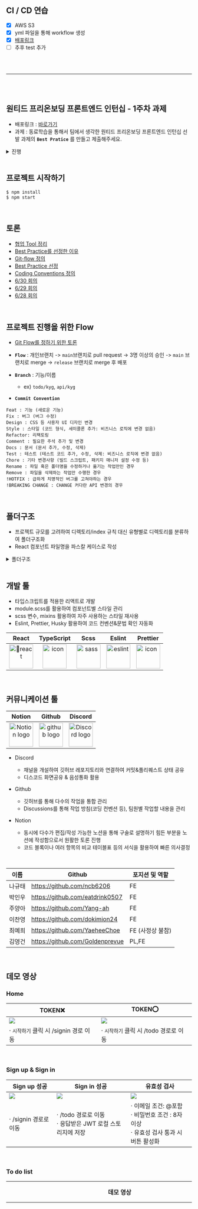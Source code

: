 ## CI / CD 연습 
- [x] AWS S3
- [x] yml 파일을 통해 workflow 생성
- [x] [배포링크](http://wanted-1st-team-assignment.s3-website.ap-northeast-2.amazonaws.com/)
- [ ] 추후 test 추가
<br>
<br>

---
<br>
<br>



## 원티드 프리온보딩 프론트엔드 인턴십 - 1주차 과제

- 배포링크 : [바로가기](https://tiny-sawine-0a08a4.netlify.app/)
- 과제 : 동료학습을 통해서 팀에서 생각한 원티드 프리온보딩 프론트엔드 인턴십 선발 과제의 **`Best Pratice`** 를 만들고 제출해주세요.

<details>
<summary>진행</summary>
<div markdown="1">

1. 팀원 모두 과제를 수행한다.
2. 팀원들이 각자의 구현방법을 설명하고 토론했을 때, 팀 안에서 가장 효율적이라고 판단되는 방법을 정하고 팀의 **`Best Practice`** 로 삼는다.

- 팀원의 과제 전체를 Best Practice로 선정하는 것이 아닌 과제의 각 부분이나 중점을 둬야할 부분을 단위를 나눈뒤, 각 단위마다의 **`Best Practice`** 를 토론하고, 단위별로 Best Practice를 모아서 팀의 최종 결과물을 만들어내는 방식으로 진행한다.
</div>
</details>

<br>

## 프로젝트 시작하기

```plain text
$ npm install
$ npm start
```

<br>

## 토론

- [협업 Tool 정리](https://github.com/wanted-pre-onboarding-team12/pre-onboarding-11th-1-12/discussions/31)
- [Best Practice를 선정한 이유](https://github.com/wanted-pre-onboarding-team12/pre-onboarding-11th-1-12/discussions/4)
- [Git-flow 정의](https://github.com/wanted-pre-onboarding-team12/pre-onboarding-11th-1-12/discussions/7)
- [Best Practice 선정](https://github.com/wanted-pre-onboarding-team12/pre-onboarding-11th-1-12/discussions/5)
- [Coding Conventions 정의](https://github.com/wanted-pre-onboarding-team12/pre-onboarding-11th-1-12/discussions/1)
- [6/30 회의](https://github.com/wanted-pre-onboarding-team12/pre-onboarding-11th-1-12/discussions/18)
- [6/29 회의](https://github.com/wanted-pre-onboarding-team12/pre-onboarding-11th-1-12/discussions/3)
- [6/28 회의](https://github.com/wanted-pre-onboarding-team12/pre-onboarding-11th-1-12/discussions/2)



<br>

## 프로젝트 진행을 위한 Flow

- [Git Flow를 정하기 위한 토론](https://github.com/wanted-pre-onboarding-team12/pre-onboarding-11th-1-12/discussions/7)
- **`Flow`** : 개인브랜치 -> `main`브랜치로 pull request -> 3명 이상의 승인 -> `main` 브랜치로 merge -> `release` 브랜치로 merge 후 배포

- **`Branch`** : 기능/이름
  - ex) `todo/kyg`, `api/kyg`
- **`Commit Convention`**

```
Feat : 기능 (새로운 기능)
Fix : 버그 (버그 수정)
Design : CSS 등 사용자 UI 디자인 변경
Style : 스타일 (코드 형식, 세미콜론 추가: 비즈니스 로직에 변경 없음)
Refactor: 리팩토링
Comment : 필요한 주석 추가 및 변경
Docs : 문서 (문서 추가, 수정, 삭제)
Test : 테스트 (테스트 코드 추가, 수정, 삭제: 비즈니스 로직에 변경 없음)
Chore : 기타 변경사항 (빌드 스크립트, 패키지 매니저 설정 수정 등)
Rename : 파일 혹은 폴더명을 수정하거나 옮기는 작업만인 경우
Remove : 파일을 삭제하는 작업만 수행한 경우
!HOTFIX : 급하게 치명적인 버그를 고쳐야하는 경우
!BREAKING CHANGE : CHANGE 커다란 API 변경의 경우
```

<br>

## 폴더구조

- 프로젝트 규모를 고려하여 디렉토리/index 규칙 대신 유형별로 디렉토리를 분류하여 폴더구조화
- React 컴포넌트 파일명을 파스칼 케이스로 작성

<details>
<summary>폴더구조</summary>
<div markdown="1">
  
```
📦 src
├── 📂 assets
├── 📂 components
│   ├── 📂 common
│   │   ├── 📂 utils
│   │   │   └── 📄 valid.js
│   │   ├── 📄 Layout.tsx
│   │   ├── 📄 Nav.tsx
│   │   ├── 📄 layout.module.scss
│   │   └── 📄 nav.module.scss
│   ├── 📄 Modal.tsx
│   ├── 📄 TodoItem.tsx
│   ├── 📄 modal.module.scss
│   └── 📄 todoItem.module.scss
├── 📂 hooks
│   └── 📄 useinput.ts
├── 📂 models
│   └── 📄 api.ts
├── 📂 pages
│   ├── 📄 Home.tsx
│   ├── 📄 NotFound.tsx
│   ├── 📄 SignIn.tsx
│   ├── 📄 SignUp.tsx
│   ├── 📄 Todo.tsx
│   ├── 📄 auth.module.scss
│   ├── 📄 home.module.scss
│   └── 📄 todo.module.scss
├── 📂 routes
│   ├── 📄 PrivateRoute.tsx
│   └── 📄 Router.tsx
├── 📂 service
│   ├── 📄 auth.ts
│   ├── 📄 config.ts
│   └── 📄 todo.ts
├── 📂 styles
│   ├── 📂 constants  
│   ├── 📂 fonts/NanumSquareRound
│   ├── 📂 mixins
│   │   ├── 📄 _flexbox.scss
│   │   ├── 📄 _index.scss
│   │   └── 📄 _styles.scss
│   ├── 📄 _base.scss
│   ├── 📄 _fonts_face.scss
│   ├── 📄 _index.scss
│   ├── 📄 _reset.scss
│   └── 📄 global.scss
├── 📄 App.tsx
└── 📄 index.tsx
```

</div>
</details>

<br>
</div>
</details>

## 개발 툴

- 타입스크립트를 적용한 리액트로 개발
- module.scss를 활용하여 컴포넌트별 스타일 관리
- scss 변수, mixins 활용하여 자주 사용하는 스타일 재사용
- Eslint, Prettier, Husky 활용하여 코드 컨벤션&문법 확인 자동화

|                                                 React                                                  |                                             TypeScript                                             |                                                 Scss                                                 |                                                  Eslint                                                  |                                                 Prettier                                                 |
| :----------------------------------------------------------------------------------------------------: | :------------------------------------------------------------------------------------------------: | :--------------------------------------------------------------------------------------------------: | :------------------------------------------------------------------------------------------------------: | :------------------------------------------------------------------------------------------------------: |
| <img src="https://techstack-generator.vercel.app/react-icon.svg" alt="react" width="65" height="65" /> | <img src="https://techstack-generator.vercel.app/ts-icon.svg" alt="icon" width="65" height="65" /> | <img src="https://techstack-generator.vercel.app/sass-icon.svg" alt="sass" width="65" height="65" /> | <img src="https://techstack-generator.vercel.app/eslint-icon.svg" alt="eslint" width="65" height="65" /> | <img src="https://techstack-generator.vercel.app/prettier-icon.svg" alt="icon" width="65" height="65" /> |

<br>

## 커뮤니케이션 툴

|                                                                                   Notion                                                                                    |                                                   Github                                                    |                                                                                       Discord                                                                                        |
| :-------------------------------------------------------------------------------------------------------------------------------------------------------------------------: | :---------------------------------------------------------------------------------------------------------: | :----------------------------------------------------------------------------------------------------------------------------------------------------------------------------------: |
| <img alt="Notion logo" src="https://www.notion.so/cdn-cgi/image/format=auto,width=640,quality=100/front-static/shared/icons/notion-app-icon-3d.png" height="65" width="65"> | <img alt="github logo" src="https://techstack-generator.vercel.app/github-icon.svg" width="65" height="65"> | <img alt="Discord logo" src="https://assets-global.website-files.com/6257adef93867e50d84d30e2/62595384e89d1d54d704ece7_3437c10597c1526c3dbd98c737c2bcae.svg" height="65" width="65"> |

- Discord

  - 채널을 개설하여 깃허브 레포지토리와 연결하여 커밋&풀리퀘스트 상태 공유
  - 디스코드 화면공유 & 음성통화 활용

- Github

  - 깃허브를 통해 다수의 작업을 통합 관리
  - Discussions를 통해 작업 방침(코딩 컨벤션 등), 팀원별 작업할 내용을 관리

- Notion
  - 동시에 다수가 편집/작성 가능한 노션을 통해 구술로 설명하기 힘든 부분을 노션에 작성함으로서 원활한 토론 진행
  - 코드 블록이나 여러 항목의 비교 테이블표 등의 서식을 활용하여 빠른 의사결정

<br>

| 이름   | Github                          | 포지션 및 역할   |
| ------ | ------------------------------- | ---------------- |
| 나규태 | https://github.com/ncb6206      | FE               |
| 박인우 | https://github.com/eatdrink0507 | FE               |
| 주양아 | https://github.com/Yang-ah      | FE               |
| 이찬영 | https://github.com/dokimion24   | FE               |
| 최예희 | https://github.com/YaeheeChoe   | FE (사정상 불참) |
| 김영건 | https://github.com/Goldenprevue | PL,FE            |

<br>

## 데모 영상

### Home

| TOKEN❌                                                                                                                                     | TOKEN⭕️                                                                                                                                   |
| ------------------------------------------------------------------------------------------------------------------------------------------- | ------------------------------------------------------------------------------------------------------------------------------------------ |
| <img src="https://github.com/wanted-pre-onboarding-team12/pre-onboarding-11th-1-12/assets/62326659/677fbd2f-169c-43ef-982f-c8eaadf737e2" /> | <img src="https://github.com/wanted-pre-onboarding-team12/pre-onboarding-11th-1-12/assets/62326659/f75d0e3d-f0a9-46e8-b016-db613091d42c"/> |
| · `시작하기` 클릭 시 /signin 경로 이동                                                                                                      | · `시작하기` 클릭 시 /todo 경로로 이동                                                                                                     |

<br>

### Sign up & Sign in

| Sign up 성공                                                                                                                               | Sign in 성공                                                                                                                               | 유효성 검사                                                                                                                                 |
| ------------------------------------------------------------------------------------------------------------------------------------------ | ------------------------------------------------------------------------------------------------------------------------------------------ | ------------------------------------------------------------------------------------------------------------------------------------------- |
| <img src="https://github.com/wanted-pre-onboarding-team12/pre-onboarding-11th-1-12/assets/62326659/9f77891a-9ea8-46b7-bfbd-861a1571af83"/> | <img src="https://github.com/wanted-pre-onboarding-team12/pre-onboarding-11th-1-12/assets/62326659/03d7c03b-f844-460c-836c-3688e0a81722"/> | <img src="https://github.com/wanted-pre-onboarding-team12/pre-onboarding-11th-1-12/assets/62326659/c5632d52-4dca-4104-b83c-df7959cd6424" /> |
| · /signin 경로로 이동                                                                                                                      | · /todo 경로로 이동 <br> · 응답받은 JWT 로컬 스토리지에 저장                                                                               | · 이메일 조건: @포함 <br> · 비밀번호 조건 : 8자 이상 <br> · 유효성 검사 통과 시 버튼 활성화                                                 |

<br>

### To do list

| 데모 영상                                                                                                                                             | 기능                                                                                                                                                                                                                                                                                                                                                          |
| ----------------------------------------------------------------------------------------------------------------------------------------------------- | ------------------------------------------------------------------------------------------------------------------------------------------------------------------------------------------------------------------------------------------------------------------------------------------------------------------------------------------------------------- |
| <img width=600 src="https://github.com/wanted-pre-onboarding-team12/pre-onboarding-11th-1-12/assets/62326659/abc81c27-aebd-4df0-bd7e-988ca5682624" /> | · 투두 리스트 목록 조회 <br> · 🍋 아이콘을 통해 `To do` 완료 여부 표시 <br> · `+` 버튼을 클릭하여 새로운 `To do` 추가 <br> · `수정` 버튼을 클릭 시, 수정모드 활성화 <br> · 수정모드에서 `제출`버튼 클릭 시, 수정한 내용 업데이트 <br> · 수정모드에서 `취소` 버튼 클릭 시, 수정한 내용 초기화 및 수정모드 비활성화 <br> · `삭제` 버튼 클릭 시 해당 아이템 삭제 |

<br>

### Nav & Redirect

| 데모 영상                                                                                                                                             | 기능                                                                                                                                                                                                                                                                                            |
| ----------------------------------------------------------------------------------------------------------------------------------------------------- | ----------------------------------------------------------------------------------------------------------------------------------------------------------------------------------------------------------------------------------------------------------------------------------------------- |
| <img width=600 src="https://github.com/wanted-pre-onboarding-team12/pre-onboarding-11th-1-12/assets/62326659/b62174da-1fc4-447e-a410-cd6db9b1d0a4" /> | Router에서 redirect 관리를 하여 깜빡임 에러를 해결하였습니다. <br> PrivateRouter컴포넌트에서 토큰의 존재 여부에 따라 사용자를 Redirect 시킵니다.<br><br> · `TOKEN⭕️` : /signin, /signup 경로 접속 시 /todo 경로로 리다이렉트 <br> · `TOKEN❌` : /todo 경로로 접속 시 /signin 경로로 리다이렉트 |
